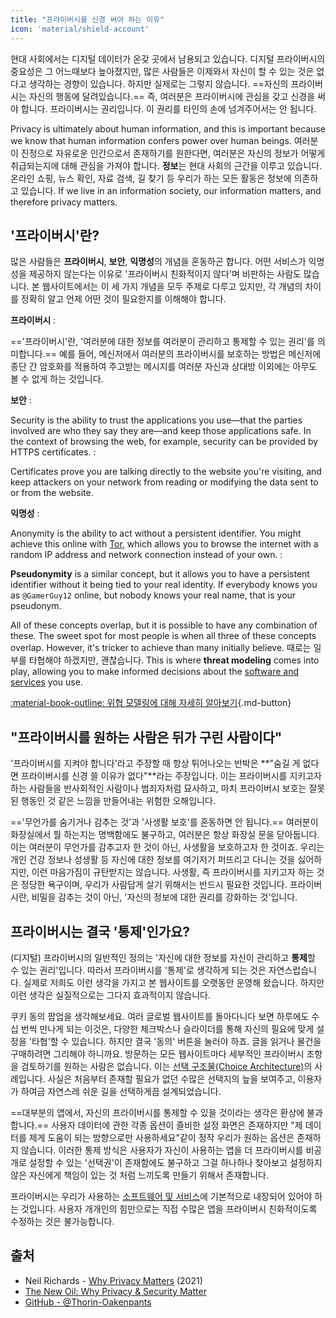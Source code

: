 ```yaml
---
title: "프라이버시를 신경 써야 하는 이유"
icon: 'material/shield-account'
---
```


현대 사회에서는 디지털 데이터가 온갖 곳에서 남용되고 있습니다. 디지털 프라이버시의 중요성은 그 어느때보다 높아졌지만, 많은 사람들은 이제와서 자신이 할 수 있는 것은 없다고 생각하는 경향이 있습니다. 하지만 실제로는 그렇지 않습니다. ==자신의 프라이버시는 자신의 행동에 달려있습니다.== 즉, 여러분은 프라이버시에 관심을 갖고 신경을 써야 합니다. 프라이버시는 권리입니다. 이 권리를 타인의 손에 넘겨주어서는 안 됩니다.

Privacy is ultimately about human information, and this is important because we know that human information confers power over human beings. 여러분이 진정으로 자유로운 인간으로서 존재하기를 원한다면, 여러분은 자신의 정보가 어떻게 취급되는지에 대해 관심을 가져야 합니다. **정보**는 현대 사회의 근간을 이루고 있습니다. 온라인 쇼핑, 뉴스 확인, 자료 검색, 길 찾기 등 우리가 하는 모든 활동은 정보에 의존하고 있습니다. If we live in an information society, our information matters, and therefore privacy matters.

## '프라이버시'란?

많은 사람들은 **프라이버시**, **보안**, **익명성**의 개념을 혼동하곤 합니다. 어떤 서비스가 익명성을 제공하지 않는다는 이유로 '프라이버시 친화적이지 않다'며 비판하는 사람도 많습니다. 본 웹사이트에서는 이 세 가지 개념을 모두 주제로 다루고 있지만, 각 개념의 차이를 정확히 알고 언제 어떤 것이 필요한지를 이해해야 합니다.

**프라이버시**
:

=='프라이버시'란, '여러분에 대한 정보를 여러분이 관리하고 통제할 수 있는 권리'를 의미합니다.== 예를 들어, 메신저에서 여러분의 프라이버시를 보호하는 방법은 메신저에 종단 간 암호화를 적용하여 주고받는 메시지를 여러분 자신과 상대방 이외에는 아무도 볼 수 없게 하는 것입니다.

**보안**
:

Security is the ability to trust the applications you use—that the parties involved are who they say they are—and keep those applications safe. In the context of browsing the web, for example, security can be provided by HTTPS certificates.
:

Certificates prove you are talking directly to the website you're visiting, and keep attackers on your network from reading or modifying the data sent to or from the website.

**익명성**
:

Anonymity is the ability to act without a persistent identifier. You might achieve this online with [Tor](../tor.md), which allows you to browse the internet with a random IP address and network connection instead of your own.
:

**Pseudonymity** is a similar concept, but it allows you to have a persistent identifier without it being tied to your real identity. If everybody knows you as `@GamerGuy12` online, but nobody knows your real name, that is your pseudonym.

All of these concepts overlap, but it is possible to have any combination of these. The sweet spot for most people is when all three of these concepts overlap. However, it's tricker to achieve than many initially believe. 때로는 일부를 타협해야 하겠지만, 괜찮습니다. This is where **threat modeling** comes into play, allowing you to make informed decisions about the [software and services](../tools.md) you use.

[:material-book-outline: 위협 모델링에 대해 자세히 알아보기](threat-modeling.md ""){.md-button}

## "프라이버시를 원하는 사람은 뒤가 구린 사람이다"

'프라이버시를 지켜야 합니다'라고 주장할 때 항상 튀어나오는 반박은 **"숨길 게 없다면 프라이버시를 신경 쓸 이유가 없다"**라는 주장입니다. 이는 프라이버시를 지키고자 하는 사람들을 반사회적인 사람이나 범죄자처럼 묘사하고, 마치 프라이버시 보호는 잘못된 행동인 것 같은 느낌을 만들어내는 위험한 오해입니다.

=='무언가를 숨기거나 감추는 것'과 '사생활 보호'를 혼동하면 안 됩니다.== 여러분이 화장실에서 뭘 하는지는 명백함에도 불구하고, 여러분은 항상 화장실 문을 닫아둡니다. 이는 여러분이 무언가를 감추고자 한 것이 아닌, 사생활을 보호하고자 한 것이죠. 우리는 개인 건강 정보나 성생활 등 자신에 대한 정보를 여기저기 퍼뜨리고 다니는 것을 싫어하지만, 이런 마음가짐이 규탄받지는 않습니다. 사생활, 즉 프라이버시를 지키고자 하는 것은 정당한 욕구이며, 우리가 사람답게 살기 위해서는 반드시 필요한 것입니다. 프라이버시란, 비밀을 감추는 것이 아닌, '자신의 정보에 대한 권리를 강화하는 것'입니다.

## 프라이버시는 결국 '통제'인가요?

(디지털) 프라이버시의 일반적인 정의는 '자신에 대한 정보를 자신이 관리하고 **통제**할 수 있는 권리'입니다. 따라서 프라이버시를 '통제'로 생각하게 되는 것은 자연스럽습니다. 실제로 저희도 이런 생각을 가지고 본 웹사이트를 오랫동안 운영해 왔습니다. 하지만 이런 생각은 실질적으로는 그다지 효과적이지 않습니다.

쿠키 동의 팝업을 생각해보세요. 여러 글로벌 웹사이트를 돌아다니다 보면 하루에도 수십 번씩 만나게 되는 이것은, 다양한 체크박스나 슬라이더를 통해 자신의 필요에 맞게 설정을 '타협'할 수 있습니다. 하지만 결국 '동의' 버튼을 눌러야 하죠. 글을 읽거나 물건을 구매하려면 그리해야 하니까요. 방문하는 모든 웹사이트마다 세부적인 프라이버시 조항을 검토하기를 원하는 사람은 없습니다. 이는 [선택 구조물(Choice Architecture)](https://en.wikipedia.org/wiki/Choice_architecture)의 사례입니다. 사실은 처음부터 존재할 필요가 없던 수많은 선택지의 늪을 보여주고, 이용자가 하여금 자연스레 쉬운 길을 선택하게끔 설계되었습니다.

==대부분의 앱에서, 자신의 프라이버시를 통제할 수 있을 것이라는 생각은 환상에 불과합니다.== 사용자 데이터에 관한 각종 옵션이 즐비한 설정 화면은 존재하지만 "제 데이터를 제게 도움이 되는 방향으로만 사용하세요"같이 정작 우리가 원하는 옵션은 존재하지 않습니다. 이러한 통제 방식은 사용자가 자신이 사용하는 앱을 더 프라이버시를 비공개로 설정할 수 있는 '선택권'이 존재함에도 불구하고 그걸 하나하나 찾아보고 설정하지 않은 자신에게 책임이 있는 것 처럼 느끼도록 만들기 위해서 존재합니다.

프라이버시는 우리가 사용하는 [소프트웨어 및 서비스](../tools.md)에 기본적으로 내장되어 있어야 하는 것입니다. 사용자 개개인의 힘만으로는 직접 수많은 앱을 프라이버시 친화적이도록 수정하는 것은 불가능합니다.

## 출처

- Neil Richards - [Why Privacy Matters](https://www.amazon.com/Why-Privacy-Matters-Neil-Richards/dp/0190939044) (2021)
- [The New Oil: Why Privacy & Security Matter](https://thenewoil.org/en/guides/prologue/why/)
- [GitHub - @Thorin-Oakenpants](https://github.com/privacytools/privacytools.io/issues/1760#issuecomment-597497298)
